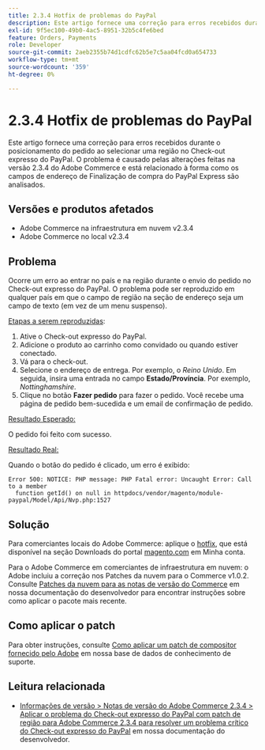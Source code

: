 ```yaml
---
title: 2.3.4 Hotfix de problemas do PayPal
description: Este artigo fornece uma correção para erros recebidos durante o posicionamento do pedido ao selecionar uma região no Check-out expresso do PayPal. O problema é causado pelas alterações feitas na versão 2.3.4 do Adobe Commerce e está relacionado à forma como os campos de endereço de Finalização de compra do PayPal Express são analisados.
exl-id: 9f5ec100-49b0-4ac5-8951-32b5c4fe6bed
feature: Orders, Payments
role: Developer
source-git-commit: 2aeb2355b74d1cdfc62b5e7c5aa04fcd0a654733
workflow-type: tm+mt
source-wordcount: '359'
ht-degree: 0%

---
```


# 2.3.4 Hotfix de problemas do PayPal

Este artigo fornece uma correção para erros recebidos durante o posicionamento do pedido ao selecionar uma região no Check-out expresso do PayPal. O problema é causado pelas alterações feitas na versão 2.3.4 do Adobe Commerce e está relacionado à forma como os campos de endereço de Finalização de compra do PayPal Express são analisados.

## Versões e produtos afetados

* Adobe Commerce na infraestrutura em nuvem v2.3.4
* Adobe Commerce no local v2.3.4

## Problema

Ocorre um erro ao entrar no país e na região durante o envio do pedido no Check-out expresso do PayPal. O problema pode ser reproduzido em qualquer país em que o campo de região na seção de endereço seja um campo de texto (em vez de um menu suspenso).

<u>Etapas a serem reproduzidas</u>:

1. Ative o Check-out expresso do PayPal.
1. Adicione o produto ao carrinho como convidado ou quando estiver conectado.
1. Vá para o check-out.
1. Selecione o endereço de entrega. Por exemplo, o *Reino Unido*. Em seguida, insira uma entrada no campo **Estado/Província**. Por exemplo, *Nottinghamshire*.
1. Clique no botão **Fazer pedido** para fazer o pedido. Você recebe uma página de pedido bem-sucedida e um email de confirmação de pedido.

<u>Resultado Esperado:</u>

O pedido foi feito com sucesso.

<u>Resultado Real:</u>

Quando o botão do pedido é clicado, um erro é exibido:

```
Error 500: NOTICE: PHP message: PHP Fatal error: Uncaught Error: Call to a member
  function getId() on null in httpdocs/vendor/magento/module-paypal/Model/Api/Nvp.php:1527
```

## Solução

Para comerciantes locais do Adobe Commerce: aplique o [hotfix](https://magento.com/tech-resources/download#download2353), que está disponível na seção Downloads do portal [magento.com](https://magento.com) em Minha conta.

Para o Adobe Commerce em comerciantes de infraestrutura em nuvem: o Adobe incluiu a correção nos Patches da nuvem para o Commerce v1.0.2. Consulte [Patches da nuvem para as notas de versão do Commerce](https://experienceleague.adobe.com/pt-br/docs/commerce-cloud-service/user-guide/release-notes/cloud-patches?itm_source=devdocs&itm_medium=quick_search&itm_campaign=federated_search&itm_term=cloud%20patche) em nossa documentação do desenvolvedor para encontrar instruções sobre como aplicar o pacote mais recente.

## Como aplicar o patch

Para obter instruções, consulte [Como aplicar um patch de compositor fornecido pelo Adobe](/help/how-to/general/how-to-apply-a-composer-patch-provided-by-magento.md) em nossa base de dados de conhecimento de suporte.

## Leitura relacionada

* [Informações de versão > Notas de versão do Adobe Commerce 2.3.4 > Aplicar o problema do Check-out expresso do PayPal com patch de região para Adobe Commerce 2.3.4 para resolver um problema crítico do Check-out expresso do PayPal](https://commerce-docs.github.io/devdocs-archive/2.3/guides/v2.3/release-notes/release-notes-2-3-4-commerce.html#apply-the-paypal-express-checkout-issue-with-region-patch-for-magento-234-to-address-a-critical-paypal-express-checkout-issue) em nossa documentação do desenvolvedor.

